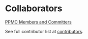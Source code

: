 # Collaborators

[PPMC Members and Committers](https://people.apache.org/phonebook.html?podling=kyuubi)

See full contributor list at [contributors](https://github.com/apache/incubator-kyuubi/graphs/contributors).
